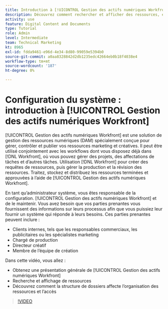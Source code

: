 ```yaml
---
title: Introduction à [!UICONTROL Gestion des actifs numériques Workfront]
description: Découvrez comment rechercher et afficher des ressources, et comment la structure de dossiers affecte l’organisation des ressources et l’accès dans [!UICONTROL Gestion des actifs numériques Workfront].
activity: use
feature: Digital Content and Documents
type: Tutorial
role: Admin
level: Intermediate
team: Technical Marketing
kt: 8965
exl-id: fdda9461-e96d-4e34-8d80-99059e5394b0
source-git-commit: a0aa8328842d2db1235edc42664eb0b18f4038e4
workflow-type: tm+mt
source-wordcount: '187'
ht-degree: 0%

---
```


# Configuration du système : introduction à [!UICONTROL Gestion des actifs numériques Workfront]

[!UICONTROL Gestion des actifs numériques Workfront] est une solution de gestion des ressources numériques (DAM) spécialement conçue pour gérer, contrôler et publier vos ressources marketing et créatives. Il peut être utilisé conjointement avec les workflows dont vous disposez déjà dans [!DNL Workfront], où vous pouvez gérer des projets, des affectations de tâches et d’autres tâches. Utilisation [!DNL Workfront] pour créer des requêtes de ressources, puis gérer la production et la révision des ressources. Traitez, stockez et distribuez les ressources terminées et approuvées à l’aide de [!UICONTROL Gestion des actifs numériques Workfront].


En tant qu’administrateur système, vous êtes responsable de la configuration. [!UICONTROL Gestion des actifs numériques Workfront] et de le maintenir. Vous avez besoin que vos parties prenantes vous fournissent des informations sur leurs processus afin que vous puissiez leur fournir un système qui réponde à leurs besoins. Ces parties prenantes peuvent inclure :

* Clients internes, tels que les responsables commerciaux, les publicitaires ou les spécialistes marketing
* Chargé de production
* Directeur créatif
* Membre de l’équipe de création

Dans cette vidéo, vous allez :

* Obtenez une présentation générale de [!UICONTROL Gestion des actifs numériques Workfront]
* Recherche et affichage de ressources
* Découvrez comment la structure de dossiers affecte l’organisation des ressources et l’accès

>[!VIDEO](https://video.tv.adobe.com/v/335228/?quality=12)
